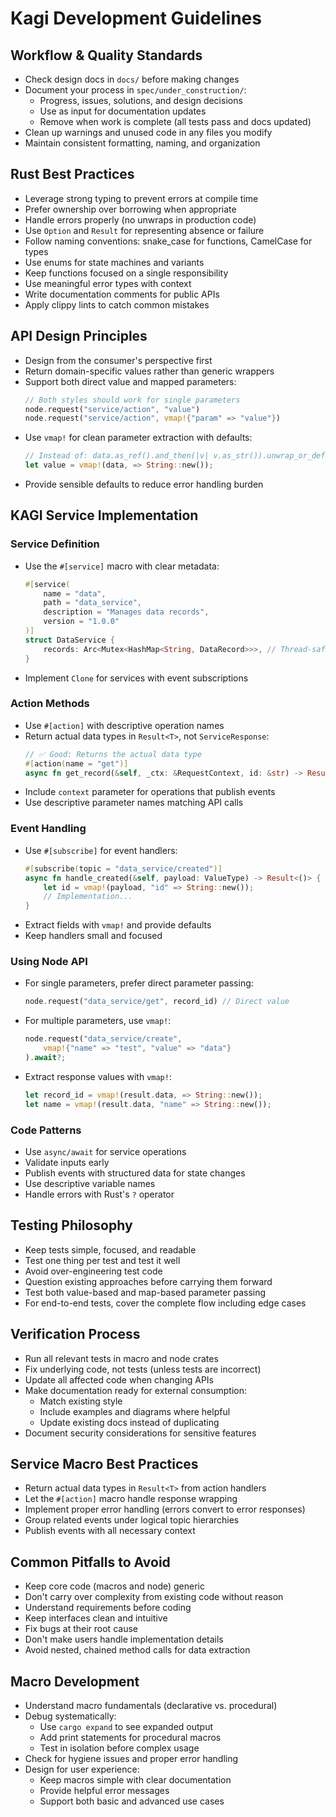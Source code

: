 # Kagi Development Guidelines

## Workflow & Quality Standards

- Check design docs in `docs/` before making changes
- Document your process in `spec/under_construction/`:
  - Progress, issues, solutions, and design decisions
  - Use as input for documentation updates
  - Remove when work is complete (all tests pass and docs updated)
- Clean up warnings and unused code in any files you modify
- Maintain consistent formatting, naming, and organization

## Rust Best Practices

- Leverage strong typing to prevent errors at compile time
- Prefer ownership over borrowing when appropriate
- Handle errors properly (no unwraps in production code)
- Use `Option` and `Result` for representing absence or failure
- Follow naming conventions: snake_case for functions, CamelCase for types
- Use enums for state machines and variants
- Keep functions focused on a single responsibility
- Use meaningful error types with context
- Write documentation comments for public APIs
- Apply clippy lints to catch common mistakes

## API Design Principles

- Design from the consumer's perspective first
- Return domain-specific values rather than generic wrappers
- Support both direct value and mapped parameters:
  ```rust
  // Both styles should work for single parameters
  node.request("service/action", "value")
  node.request("service/action", vmap!{"param" => "value"})
  ```
- Use `vmap!` for clean parameter extraction with defaults:
  ```rust
  // Instead of: data.as_ref().and_then(|v| v.as_str()).unwrap_or_default()
  let value = vmap!(data, => String::new());
  ```
- Provide sensible defaults to reduce error handling burden

## KAGI Service Implementation

### Service Definition

- Use the `#[service]` macro with clear metadata:
  ```rust
  #[service(
      name = "data",
      path = "data_service", 
      description = "Manages data records",
      version = "1.0.0"
  )]
  struct DataService {
      records: Arc<Mutex<HashMap<String, DataRecord>>>, // Thread-safe state
  }
  ```
- Implement `Clone` for services with event subscriptions

### Action Methods

- Use `#[action]` with descriptive operation names
- Return actual data types in `Result<T>`, not `ServiceResponse`:
  ```rust
  // ✅ Good: Returns the actual data type
  #[action(name = "get")]
  async fn get_record(&self, _ctx: &RequestContext, id: &str) -> Result<DataRecord>
  ```
- Include `context` parameter for operations that publish events
- Use descriptive parameter names matching API calls

### Event Handling

- Use `#[subscribe]` for event handlers:
  ```rust
  #[subscribe(topic = "data_service/created")]
  async fn handle_created(&self, payload: ValueType) -> Result<()> {
      let id = vmap!(payload, "id" => String::new());
      // Implementation...
  }
  ```
- Extract fields with `vmap!` and provide defaults
- Keep handlers small and focused

### Using Node API

- For single parameters, prefer direct parameter passing:
  ```rust
  node.request("data_service/get", record_id) // Direct value
  ```
- For multiple parameters, use `vmap!`:
  ```rust
  node.request("data_service/create", 
      vmap!{"name" => "test", "value" => "data"}
  ).await?;
  ```
- Extract response values with `vmap!`:
  ```rust
  let record_id = vmap!(result.data, => String::new());
  let name = vmap!(result.data, "name" => String::new());
  ```

### Code Patterns

- Use `async/await` for service operations
- Validate inputs early
- Publish events with structured data for state changes
- Use descriptive variable names
- Handle errors with Rust's `?` operator

## Testing Philosophy

- Keep tests simple, focused, and readable
- Test one thing per test and test it well
- Avoid over-engineering test code
- Question existing approaches before carrying them forward
- Test both value-based and map-based parameter passing
- For end-to-end tests, cover the complete flow including edge cases

## Verification Process

- Run all relevant tests in macro and node crates
- Fix underlying code, not tests (unless tests are incorrect)
- Update all affected code when changing APIs
- Make documentation ready for external consumption:
  - Match existing style
  - Include examples and diagrams where helpful
  - Update existing docs instead of duplicating
- Document security considerations for sensitive features

## Service Macro Best Practices

- Return actual data types in `Result<T>` from action handlers
- Let the `#[action]` macro handle response wrapping
- Implement proper error handling (errors convert to error responses)
- Group related events under logical topic hierarchies
- Publish events with all necessary context

## Common Pitfalls to Avoid

- Keep core code (macros and node) generic
- Don't carry over complexity from existing code without reason
- Understand requirements before coding
- Keep interfaces clean and intuitive
- Fix bugs at their root cause
- Don't make users handle implementation details
- Avoid nested, chained method calls for data extraction

## Macro Development

- Understand macro fundamentals (declarative vs. procedural)
- Debug systematically:
  - Use `cargo expand` to see expanded output
  - Add print statements for procedural macros
  - Test in isolation before complex usage
- Check for hygiene issues and proper error handling
- Design for user experience:
  - Keep macros simple with clear documentation
  - Provide helpful error messages
  - Support both basic and advanced use cases 